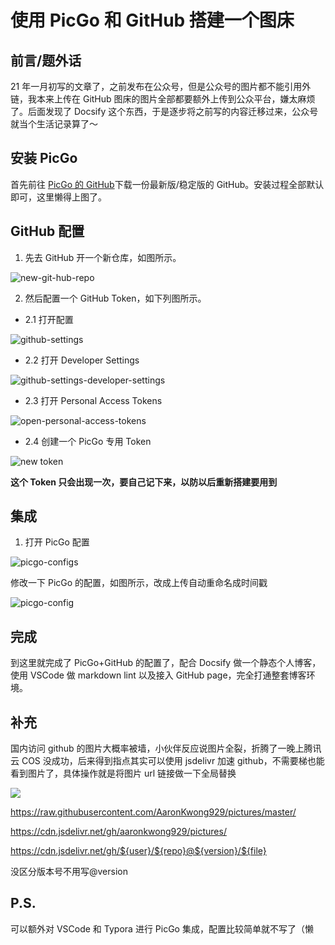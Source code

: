 # 使用 PicGo 和 GitHub 搭建一个图床

## 前言/题外话

21 年一月初写的文章了，之前发布在公众号，但是公众号的图片都不能引用外链，我本来上传在 GitHub 图床的图片全部都要额外上传到公众平台，嫌太麻烦了。后面发现了 Docsify 这个东西，于是逐步将之前写的内容迁移过来，公众号就当个生活记录算了～

## 安装 PicGo

首先前往 [PicGo 的 GitHub](https://github.com/Molunerfinn/PicGo)下载一份最新版/稳定版的 GitHub。安装过程全部默认即可，这里懒得上图了。

## GitHub 配置

1. 先去 GitHub 开一个新仓库，如图所示。

![new-git-hub-repo](https://cdn.jsdelivr.net/gh/aaronkwong929/pictures/2021-01-18-16-42-51.png)

2. 然后配置一个 GitHub Token，如下列图所示。

- 2.1 打开配置

![github-settings](https://cdn.jsdelivr.net/gh/aaronkwong929/pictures/2021-01-18-16-44-22.png)

- 2.2 打开 Developer Settings

![github-settings-developer-settings](https://cdn.jsdelivr.net/gh/aaronkwong929/pictures/2021-01-18-16-44-44.png)

- 2.3 打开 Personal Access Tokens

![open-personal-access-tokens](https://cdn.jsdelivr.net/gh/aaronkwong929/pictures/2021-01-18-16-45-23.png)

- 2.4 创建一个 PicGo 专用 Token

![new token](https://cdn.jsdelivr.net/gh/aaronkwong929/pictures/2021-01-18-16-46-12.png)

**这个 Token 只会出现一次，要自己记下来，以防以后重新搭建要用到**

## 集成

1. 打开 PicGo 配置

![picgo-configs](https://cdn.jsdelivr.net/gh/aaronkwong929/pictures/2021-01-18-16-47-43.png)

修改一下 PicGo 的配置，如图所示，改成上传自动重命名成时间戳

![picgo-config](https://cdn.jsdelivr.net/gh/aaronkwong929/pictures/2021-01-18-16-55-04.png)

## 完成

到这里就完成了 PicGo+GitHub 的配置了，配合 Docsify 做一个静态个人博客，使用 VSCode 做 markdown lint 以及接入 GitHub page，完全打通整套博客环境。

## 补充

国内访问 github 的图片大概率被墙，小伙伴反应说图片全裂，折腾了一晚上腾讯云 COS 没成功，后来得到指点其实可以使用 jsdelivr 加速 github，不需要梯也能看到图片了，具体操作就是将图片 url 链接做一下全局替换

![](https://cdn.jsdelivr.net/gh/aaronkwong929/pictures/20210424205958.png)

https://raw.githubusercontent.com/AaronKwong929/pictures/master/

https://cdn.jsdelivr.net/gh/aaronkwong929/pictures/

https://cdn.jsdelivr.net/gh/${user}/${repo}@${version}/${file}

没区分版本号不用写@version

## P.S.

可以额外对 VSCode 和 Typora 进行 PicGo 集成，配置比较简单就不写了（懒
